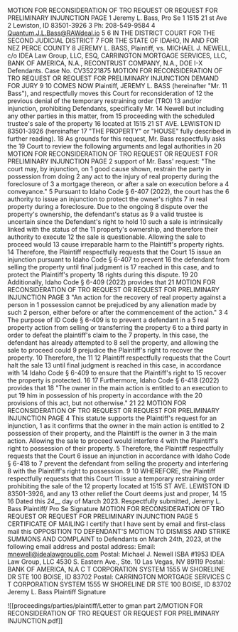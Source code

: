 MOTION FOR RECONSIDERATION OF TRO REQUEST OR REQUEST FOR PRELIMINARY INJUNCTION PAGE 1 Jeremy L. Bass, Pro Se 1 1515 21 st Ave 2 Lewiston, ID 83501-3926 3 Ph: 208-549-9584 4 Quantum.J.L.Bass@RAWdeal.io 5 6 IN THE DISTRICT COURT FOR THE SECOND JUDICIAL DISTRICT 7 FOR THE STATE OF IDAHO, IN AND FOR NEZ PERCE COUNTY 8 JEREMY L. BASS, Plaintiff, vs. MICHAEL J. NEWELL, c/o IDEA Law Group, LLC, ESQ, CARRINGTON MORTGAGE SERVICES, LLC, BANK OF AMERICA, N.A., RECONTRUST COMPANY, N.A., DOE I-X Defendants. Case No. CV35221875 MOTION FOR RECONSIDERATION OF TRO REQUEST OR REQUEST FOR PRELIMINARY INJUNCTION DEMAND FOR JURY 9 10 COMES NOW Plaintiff, JEREMY L. BASS (hereinafter "Mr. 11 Bass"), and respectfully moves this Court for reconsideration of 12 the previous denial of the temporary restraining order (TRO) 13 and/or injunction, prohibiting Defendants, specifically Mr. 14 Newell but including any other parties in this matter, from 15 proceeding with the scheduled trustee's sale of the property 16 located at 1515 21 ST AVE. LEWISTON ID 83501-3926 (hereinafter 17 "THE PROPERTY" or "HOUSE" fully described in further reading). 18 As grounds for this request, Mr. Bass respectfully asks the 19 Court to review the following arguments and legal authorities in 20 MOTION FOR RECONSIDERATION OF TRO REQUEST OR REQUEST FOR PRELIMINARY INJUNCTION PAGE 2 support of Mr. Bass' request: "The court may, by injunction, on 1 good cause shown, restrain the party in possession from doing 2 any act to the injury of real property during the foreclosure of 3 a mortgage thereon, or after a sale on execution before a 4 conveyance." 5 Pursuant to Idaho Code § 6-407 (2022), the court has the 6 authority to issue an injunction to protect the owner's rights 7 in real property during a foreclosure. Due to the ongoing 8 dispute over the property's ownership, the defendant's status as 9 a valid trustee is uncertain since the Defendant's right to hold 10 such a sale is intrinsically linked with the status of the 11 property's ownership, and therefore their authority to execute 12 the sale is questionable. Allowing the sale to proceed would 13 cause irreparable harm to the Plaintiff's property rights. 14 Therefore, the Plaintiff respectfully requests that the Court 15 issue an injunction pursuant to Idaho Code § 6-407 to prevent 16 the defendant from selling the property until final judgment is 17 reached in this case, and to protect the Plaintiff's property 18 rights during this dispute. 19 20 Additionally, Idaho Code § 6-409 (2022) provides that 21 MOTION FOR RECONSIDERATION OF TRO REQUEST OR REQUEST FOR PRELIMINARY INJUNCTION PAGE 3 "An action for the recovery of real property against a person in 1 possession cannot be prejudiced by any alienation made by such 2 person, either before or after the commencement of the action." 3 4 The purpose of ID Code § 6-409 is to prevent a defendant in a 5 real property action from selling or transferring the property 6 to a third party in order to defeat the plaintiff's claim to the 7 property. In this case, the defendant has already attempted to 8 sell the property, and allowing the sale to proceed could 9 prejudice the Plaintiff's right to recover the property. 10 Therefore, the 11 12 Plaintiff respectfully requests that the Court halt the sale 13 until final judgment is reached in this case, in accordance with 14 Idaho Code § 6-409 to ensure that the Plaintiff's right to 15 recover the property is protected. 16 17 Furthermore, Idaho Code § 6-418 (2022) provides that 18 "The owner in the main action is entitled to an execution to put 19 him in possession of his property in accordance with the 20 provisions of this act, but not otherwise." 21 22 MOTION FOR RECONSIDERATION OF TRO REQUEST OR REQUEST FOR PRELIMINARY INJUNCTION PAGE 4 This statute supports the Plaintiff's request for an injunction, 1 as it confirms that the owner in the main action is entitled to 2 possession of their property, and the Plaintiff is the owner in 3 the main action. Allowing the sale to proceed would interfere 4 with the Plaintiff's right to possession of their property. 5 Therefore, the Plaintiff respectfully requests that the Court 6 issue an injunction in accordance with Idaho Code § 6-418 to 7 prevent the defendant from selling the property and interfering 8 with the Plaintiff's right to possession. 9 10 WHEREFORE, the Plaintiff respectfully requests that this Court 11 issue a temporary restraining order prohibiting the sale of the 12 property located at 1515 ST AVE. LEWISTON ID 83501-3926, and any 13 other relief the Court deems just and proper, 14 15 16 Dated this _24___ day of March 2023. Respectfully submitted, Jeremy L. Bass Plaintiff/ Pro Se Signature MOTION FOR RECONSIDERATION OF TRO REQUEST OR REQUEST FOR PRELIMINARY INJUNCTION PAGE 5 CERTIFICATE OF MAILING I certify that I have sent by email and first-class mail this OPPOSITION TO DEFENDANT'S MOTION TO DISMISS AND STRIKE SUMMONS AND COMPLAINT to Defendants on March 24th, 2023, at the following email address and postal address: Email: mnewell@idealawgroupllc.com Postal: Michael J. Newell ISBA #1953 IDEA Law Group, LLC 4530 S. Eastern Ave., Ste. 10 Las Vegas, NV 89119 Postal: BANK OF AMERICA, N.A C T CORPORATION SYSTEM 1555 W SHORELINE DR STE 100 BOISE, ID 83702 Postal: CARRINGTON MORTGAGE SERVICES C T CORPORATION SYSTEM 1555 W SHORELINE DR STE 100 BOISE, ID 83702 Jeremy L. Bass Plaintiff Signature

![[proceedings/parties/plaintiff/Letter to gman part 2/MOTION FOR RECONSIDERATION OF TRO REQUEST OR REQUEST FOR PRELIMINARY INJUNCTION.pdf]]